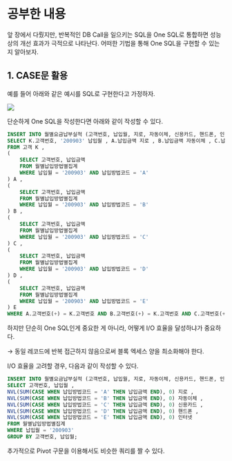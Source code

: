 # 공부한 내용

앞 장에서 다뤘지만, 반복적인 DB Call을 일으키는 SQL을 One SQL로 통합하면 성능상의 개선 효과가 극적으로 나타난다. 어떠한 기법을 통해 One SQL을 구현할 수 있는지 알아보자.

## 1. CASE문 활용

예를 들어 아래와 같은 예시를 SQL로 구현한다고 가정하자.

![](https://dataonair.or.kr/publishing/img/knowledge/SQL_500.jpg)

단순하게 One SQL을 작성한다면 아래와 같이 작성할 수 있다.

```sql
INSERT INTO 월별요금납부실적 (고객번호, 납입월, 지로, 자동이체, 신용카드, 핸드폰, 인터넷) 
SELECT K.고객번호, '200903' 납입월 , A.납입금액 지로 , B.납입금액 자동이체 , C.납입금액 신용카드 , D.납입금액 핸드폰 , E.납입금액 인터넷 
FROM 고객 K ,
(
	SELECT 고객번호, 납입금액 
	FROM 월별납입방법별집계 
	WHERE 납입월 = '200903' AND 납입방법코드 = 'A'
) A ,
(
	SELECT 고객번호, 납입금액 
	FROM 월별납입방법별집계 
	WHERE 납입월 = '200903' AND 납입방법코드 = 'B'
) B ,
(
	SELECT 고객번호, 납입금액 
	FROM 월별납입방법별집계 
	WHERE 납입월 = '200903' AND 납입방법코드 = 'C'
) C ,
(
	SELECT 고객번호, 납입금액 
	FROM 월별납입방법별집계 
	WHERE 납입월 = '200903' AND 납입방법코드 = 'D'
) D ,
(
	SELECT 고객번호, 납입금액 
	FROM 월별납입방법별집계 
	WHERE 납입월 = '200903' AND 납입방법코드 = 'E'
) E 
WHERE A.고객번호(+) = K.고객번호 AND B.고객번호(+) = K.고객번호 AND C.고객번호(+) = K.고객번호 AND D.고객번호(+) = K.고객번호 AND E.고객번호(+) = K.고객번호 AND NVL(A.납입금액,0)+NVL(B.납입금액,0)+NVL(C.납입금액,0)+NVL(D.납입금액,0)+NVL(E.납입금액,0) > 0
```

하지만 단순히 One SQL인게 중요한 게 아니라, 어떻게 I/O 효율을 달성하냐가 중요하다.

→ 동일 레코드에 반복 접근하지 않음으로써 블록 엑세스 양을 최소화해야 한다.

I/O 효율을 고려할 경우, 다음과 같이 작성할 수 있다.

```sql
INSERT INTO 월별요금납부실적 (고객번호, 납입월, 지로, 자동이체, 신용카드, 핸드폰, 인터넷) 
SELECT 고객번호, 납입월 , 
NVL(SUM(CASE WHEN 납입방법코드 = 'A' THEN 납입금액 END), 0) 지로 , 
NVL(SUM(CASE WHEN 납입방법코드 = 'B' THEN 납입금액 END), 0) 자동이체 , 
NVL(SUM(CASE WHEN 납입방법코드 = 'C' THEN 납입금액 END), 0) 신용카드 , 
NVL(SUM(CASE WHEN 납입방법코드 = 'D' THEN 납입금액 END), 0) 핸드폰 , 
NVL(SUM(CASE WHEN 납입방법코드 = 'E' THEN 납입금액 END), 0) 인터넷 
FROM 월별납입방법별집계 
WHERE 납입월 = '200903' 
GROUP BY 고객번호, 납입월;
```

추가적으로 Pivot 구문을 이용해서도 비슷한 쿼리를 짤 수 있다.